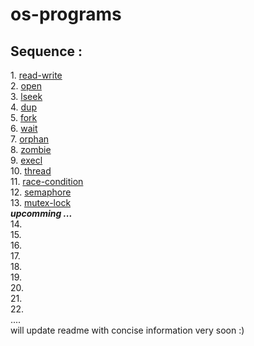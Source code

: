 # os-programs
<h2>Sequence :</h2>
1. <a href = "https://github.com/Shivansh-Thakur/os-programs/tree/main/read-write"> read-write </a><br>
2. <a href = "https://github.com/Shivansh-Thakur/os-programs/tree/main/open"> open </a><br>
3. <a href = "https://github.com/Shivansh-Thakur/os-programs/tree/main/lseek"> lseek </a><br>
4. <a href = "https://github.com/Shivansh-Thakur/os-programs/tree/main/dup"> dup </a><br>
5. <a href = "https://github.com/Shivansh-Thakur/os-programs/tree/main/fork"> fork </a><br>
6. <a href = "https://github.com/Shivansh-Thakur/os-programs/tree/main/wait"> wait </a><br>
7. <a href = "https://github.com/Shivansh-Thakur/os-programs/tree/main/orphan"> orphan </a><br>
8. <a href = "https://github.com/Shivansh-Thakur/os-programs/tree/main/zombie"> zombie </a><br>
9. <a href = "https://github.com/Shivansh-Thakur/os-programs/tree/main/execl"> execl </a><br>
10. <a href = "https://github.com/Shivansh-Thakur/os-programs/tree/main/thread"> thread </a><br> 
11. <a href = "https://github.com/Shivansh-Thakur/os-programs/tree/main/race-condition"> race-condition </a><br>
12. <a href = "https://github.com/Shivansh-Thakur/os-programs/tree/main/semaphore"> semaphore </a><br> 
13. <a href = "https://github.com/Shivansh-Thakur/os-programs/tree/main/mutex-lock">  mutex-lock </a><br><strong><i> upcomming ... </i></strong> <br>
14. <a href = "https://github.com/Shivansh-Thakur/os-programs/tree/main/thread">  </a><br>
15. <a href = "https://github.com/Shivansh-Thakur/os-programs/tree/main/thread">  </a><br>
16. <a href = "https://github.com/Shivansh-Thakur/os-programs/tree/main/thread">  </a><br>
17. <a href = "https://github.com/Shivansh-Thakur/os-programs/tree/main/thread">  </a><br>
18. <a href = "https://github.com/Shivansh-Thakur/os-programs/tree/main/thread">  </a><br>
19. <a href = "https://github.com/Shivansh-Thakur/os-programs/tree/main/thread">  </a><br>
20. <a href = "https://github.com/Shivansh-Thakur/os-programs/tree/main/thread">  </a><br>
21. <a href = "https://github.com/Shivansh-Thakur/os-programs/tree/main/thread">  </a><br>
22. <a href = "https://github.com/Shivansh-Thakur/os-programs/tree/main/thread">  </a><br>
....<br>
will update readme with concise information very soon :)


